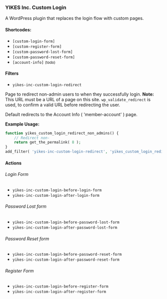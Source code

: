 ### YIKES Inc. Custom Login

A WordPress plugin that replaces the login flow with custom pages.

#### Shortcodes:

* `[custom-login-form]`
* `[custom-register-form]`
* `[custom-password-lost-form]`
* `[custom-password-reset-form]`
* `[account-info]` <small>(todo)</small>


#### Filters

* `yikes-inc-custom-login-redirect`

Page to redirect non-admin users to when they successfully login. **Note:** This URL must be a URL of a page on this site. `wp_validate_redirect` is used, to confirm a valid URL before redirecting the user.

Default redirects to the Account Info ( 'member-account' ) page.

**Example Usage:**
```php
function yikes_custom_login_redirect_non_admins() {
	// Redirect non-
	return get_the_permalink( 8 );
}
add_filter( 'yikes-inc-custom-login-redirect', 'yikes_custom_login_redirect_non_admins' );
```
#### Actions

###### Login Form

* `yikes-inc-custom-login-before-login-form`
* `yikes-inc-custom-login-after-login-form`


###### Password Lost form

* `yikes-inc-custom-login-before-password-lost-form`
* `yikes-inc-custom-login-after-password-lost-form`

###### Password Reset form

* `yikes-inc-custom-login-before-password-reset-form`
* `yikes-inc-custom-login-after-password-reset-form`

###### Register Form

* `yikes-inc-custom-login-before-register-form`
* `yikes-inc-custom-login-after-register-form`

